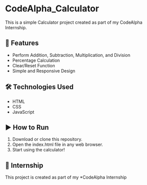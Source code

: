 # CodeAlpha_Calculator

This is a simple Calculator project created as part of my CodeAlpha Internship.

## 🚀 Features
- Perform Addition, Subtraction, Multiplication, and Division
- Percentage Calculation
- Clear/Reset Function
- Simple and Responsive Design

## 🛠 Technologies Used
- HTML
- CSS
- JavaScript

## ▶ How to Run
1. Download or clone this repository.
2. Open the index.html file in any web browser.
3. Start using the calculator!

## 📌 Internship
This project is created as part of my *CodeAlpha Internship
